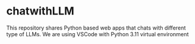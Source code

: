 # chatwithLLM
This repository shares Python based web apps that chats with different type of LLMs.
We are using VSCode with Python 3.11 virtual environment
